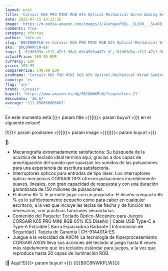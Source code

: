 ```yaml
---
layout: post
title: 'Corsair K65 PRO MINI RGB 65% Optical-Mechanical Wired Gaming Keyboard - Interruptores OPX - Teclados PBT Double-Shot - Compatible con iCUE - PC  PS5  PS4  Xbox - QWERTY ES - Negro'
date: 2025-07-15 14:12:16
image: 'https://m.media-amazon.com/images/I/41uhgavP9IL._SL500_._SL400_.jpg'
comments: true
category: ofertas
author: 'tole.es'
slug: 'B0C8NWKPLW-es Corsair K65 PRO MINI RGB 65% Optical-Mechanical Wired...'
sku: 'B0C8NWKPLW-es'
tags: [ '62d0fd3a-cf12-47c1-96a1-0dc45b5a4d7c_0','62d0fd3a-cf12-47c1-96a1-0dc45b5a4d7c_1601','62d0fd3a-cf12-47c1-96a1-0dc45b5a4d7c_3301','62d0fd3a-cf12-47c1-96a1-0dc45b5a4d7c_5501','62d0fd3a-cf12-47c1-96a1-0dc45b5a4d7c_6501','749d7d8e-47fd-431e-8b51-348b70f767e2_0','749d7d8e-47fd-431e-8b51-348b70f767e2_6901','856628d6-bd06-44c9-8556-c5cb75f77e2b_0','856628d6-bd06-44c9-8556-c5cb75f77e2b_3701','Accesorios','Accesorios para Juegos PC','Arborist Merchandising Root','Electrónica','Informática','Juegos y Accesorios para PC','PC','PC Accesorios','Self Service','Special Features Stores','Teclados','Teclados para gamers para PC','Top Brands Tech Computer Accessories','Top Brands Tech Selection','Videojuegos','corsair','ps4','ps5','xbox','🇪🇸', ]
actualPrice: 109.99 EUR
currency: EUR
price: 109.99
comparePrice: 149.99 EUR
prodname: 'Corsair K65 PRO MINI RGB 65% Optical-Mechanical Wired Gaming Keyboard - Interruptores OPX - Teclados PBT Double-Shot - Compatible con iCUE - PC  PS5  PS4  Xbox - QWERTY ES - Negro'
country: 'es'
flag: '🇪🇸'
brand: 'Corsair'
buyurl: 'https://www.amazon.es/dp/B0C8NWKPLW/?tag=tolees-21'
descuento: '26.67'
average: '111.656666666667'
---
```


En este momento está [{{< param title >}}]({{< param buyurl >}}) en el siguiente enlace!

[![{{< param prodname >}}]({{< param image >}})]({{< param buyurl >}})

🔎:

- Mecanografía extremadamente satisfactoria: Su búsqueda de la acústica de teclado ideal termina aquí, gracias a dos capas de amortiguación del sonido que suavizan los sonidos de las pulsaciones para una experiencia de escritura satisfactoria.
- Interruptores ópticos para entradas de tipo láser: Los interruptores óptico-mecánicos CORSAIR OPX ofrecen pulsaciones increíblemente suaves, lineales, con gran capacidad de respuesta y con una duración garantizada de 150 millones de pulsaciones.
- El diseño 65 % le permite jugar con un propósito: El diseño compacto 65 % es lo suficientemente pequeño como para caber en cualquier escritorio, a la vez que incluye las teclas de flecha y de función tan necesarias, con prácticas funciones secundarias.
- Contenido del Paquete: Teclado Óptico-Mecánico para Juegos CORSAIR K65 PRO MINI RGB 65% (ES Diseño) | Cable USB Type-C a Type-A Extraíble | Barra Espaciadora Radiante | Información de Seguridad | Tarjeta de Garantía | CH-91A401A-ES
- Juegue a la velocidad de AXON: La tecnología de hiperprocesamiento CORSAIR AXON lleva sus acciones del teclado al juego hasta 8 veces más rápidamente que los teclados estándar para juegos, a la vez que reproduce hasta 20 capas de iluminación RGB.

[🛒 Aquí!!!]({{< param buyurl >}})
{{<world>}}B0C8NWKPLW{{</world>}}
